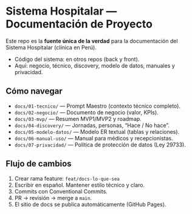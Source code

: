 # Sistema Hospitalar — Documentación de Proyecto

Este repo es la **fuente única de la verdad** para la documentación del Sistema Hospitalar (clínica en Perú).
- Código del sistema: en otros repos (back y front).
- Aquí: negocio, técnico, discovery, modelo de datos, manuales y privacidad.

## Cómo navegar
- `docs/01-tecnico/` — Prompt Maestro (contexto técnico completo).
- `docs/02-negocio/` — Documento de negocio (valor, KPIs).
- `docs/03-mvp/` — Resumen MVP1/MVP2 y roadmap.
- `docs/04-discovery/` — Jornadas, personas, “Hace / No hace”.
- `docs/05-modelo-datos/` — Modelo ER textual (tablas y relaciones).
- `docs/06-manual-uso/` — Manual para médicos y recepcionistas.
- `docs/07-privacidad/` — Política de protección de datos (Ley 29733).

## Flujo de cambios
1. Crear rama feature: `feat/docs-lo-que-sea`
2. Escribir en español. Mantener estilo técnico y claro.
3. Commits con Conventional Commits.
4. PR → revisión → merge a `main`.
5. El sitio de docs se publica automáticamente (GitHub Pages).
